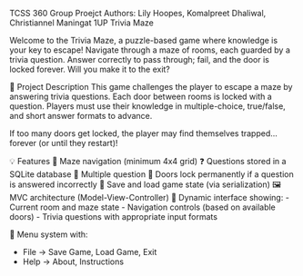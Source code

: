 TCSS 360 Group Proejct
Authors: Lily Hoopes, Komalpreet Dhaliwal, Christiannel Maningat
1UP Trivia Maze


Welcome to the Trivia Maze, a puzzle-based game where knowledge is your key to escape! Navigate through a maze of rooms, each guarded by a trivia question. Answer correctly to pass through; fail, and the door is locked forever. Will you make it to the exit?

🧩 Project Description
This game challenges the player to escape a maze by answering trivia questions. Each door between rooms is locked with a question. Players must use their knowledge in multiple-choice, true/false, and short answer formats to advance.

If too many doors get locked, the player may find themselves trapped... forever (or until they restart)!

💡 Features
  🚪 Maze navigation (minimum 4x4 grid)
  ❓ Questions stored in a SQLite database
  🧠 Multiple question
  🔐 Doors lock permanently if a question is answered incorrectly
  💾 Save and load game state (via serialization)
  🖼️ MVC architecture (Model-View-Controller)
  🧭 Dynamic interface showing:
    - Current room and maze state
    - Navigation controls (based on available doors)
    - Trivia questions with appropriate input formats

 📜 Menu system with:
  - File → Save Game, Load Game, Exit
  - Help → About, Instructions
